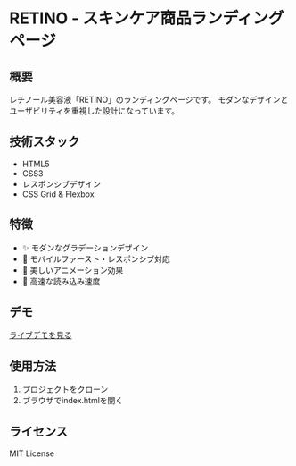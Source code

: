 # RETINO - スキンケア商品ランディングページ

## 概要
レチノール美容液「RETINO」のランディングページです。
モダンなデザインとユーザビリティを重視した設計になっています。

## 技術スタック
- HTML5
- CSS3
- レスポンシブデザイン
- CSS Grid & Flexbox

## 特徴
- ✨ モダンなグラデーションデザイン
- 📱 モバイルファースト・レスポンシブ対応
- 🎨 美しいアニメーション効果
- 🚀 高速な読み込み速度

## デモ
[ライブデモを見る]([https://YUI-no-en.github.io/retico-landing-page](https://github.com/YUI-no-en/retino-landing-page-.git))

## 使用方法
1. プロジェクトをクローン
2. ブラウザでindex.htmlを開く

## ライセンス
MIT License
